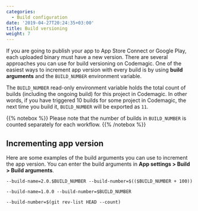 ```yaml
---
categories:
  - Build configuration
date: '2019-04-27T20:24:35+03:00'
title: Build versioning
weight: 7
---
```


If you are going to publish your app to App Store Connect or Google Play, each uploaded binary must have a new version. There are several approaches you can use for build versioning on Codemagic. One of the easiest ways to increment app version with every build is by using **build arguments** and the `BUILD_NUMBER` environment variable.

The `BUILD_NUMBER` read-only environment variable holds the total count of builds (including the ongoing build) for this project in Codemagic. In other words, if you have triggered 10 builds for some project in Codemagic, the next time you build it, `BUILD_NUMBER` will be exported as `11`.

{{% notebox %}} Please note that the number of builds in `BUILD_NUMBER` is counted separately for each workflow. {{% /notebox %}}

## Incrementing app version

Here are some examples of the build arguments you can use to increment the app version. You can enter the build arguments in **App settings > Build > Build arguments**.

`--build-name=2.0.$BUILD_NUMBER --build-number=$(($BUILD_NUMBER + 100))`

`--build-name=1.0.0 --build-number=$BUILD_NUMBER`

`--build-number=$(git rev-list HEAD --count)`
